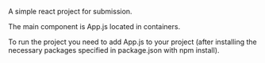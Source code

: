 A simple react project for submission.

The main component is App.js located in containers.

To run the project you need to add App.js to your project (after installing the necessary packages specified in package.json with npm install).
